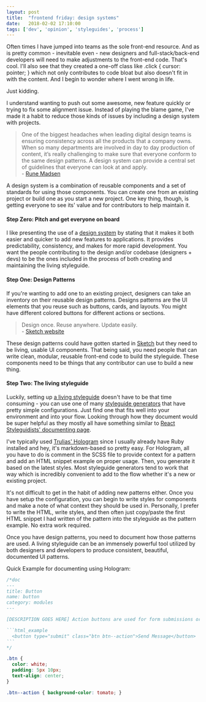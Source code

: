 ```yaml
---
layout: post
title:  "frontend friday: design systems"
date:   2018-02-02 17:10:00
tags: ['dev', 'opinion', 'styleguides', 'process']
---
```


Often times I have jumped into teams as the sole front-end resource. And as is pretty common - inevitable even - new designers and full-stack/back-end developers will need to make adjustments to the front-end code. That's cool. I'll also see that they created a one-off class like <span class="code-inline">.click { cursor: pointer; }</span> which not only contributes to code bloat but also doesn't fit in with the content. And I begin to wonder where I went wrong in life.

Just kidding.

I understand wanting to push out some awesome, new feature quickly or trying to fix some alignment issue. Instead of playing the blame game, I've made it a habit to reduce those kinds of issues by including a design system with projects.

<blockquote>
One of the biggest headaches when leading digital design teams is ensuring consistency across all the products that a company owns. When so many departments are involved in day to day production of content, it’s really challenging to make sure that everyone conform to the same design patterns. A design system can provide a central set of guidelines that everyone can look at and apply. <br/>- <a href="https://runemadsen.com/talks/uxcampcph/" rel="noopener" target="_blank">Rune Madsen</a>
</blockquote>

A design system is a combination of reusable components and a set of standards for using those components. You can create one from an existing project or build one as you start a new project. One key thing, though, is getting everyone to see its' value and for contributors to help maintain it.

#### Step Zero: Pitch and get everyone on board

I like presenting the use of a <a href="http://bradfrost.com/blog/post/style-guide-driven-design-systems/" rel="noopener" target="_blank">design system</a> by stating that it makes it both easier and quicker to add new features to applications. It provides predictability, consistency, and makes for more rapid development. You want the people contributing to the design and/or codebase (designers + devs) to be the ones included in the process of both creating and maintaining the living styleguide.

#### Step One: Design Patterns

If you're wanting to add one to an existing project, designers can take an inventory on their reusable design patterns. Designs patterns are the UI elements that you reuse such as buttons, cards, and layouts. You might have different colored buttons for different actions or sections.

<blockquote>Design once. Reuse anywhere. Update easily.<br/> - <a href="https://www.sketchapp.com/" rel="noopener" target="_blank">Sketch website</a></blockquote>

These design patterns could have gotten started in <a href="https://www.sketchapp.com/" rel="noopener" target="_blank">Sketch</a> but they need to be living, usable UI components. That being said, you need people that can write clean, modular, reusable front-end code to build the styleguide. These components need to be things that any contributor can use to build a new thing. 

#### Step Two: The living styleguide

Luckily, setting up <a href="http://bradfrost.com/blog/post/style-guide-driven-design-systems/" rel="noopener" target="_blank">a living styleguide</a> doesn't have to be that time consuming - you can use one of many <a href="https://github.com/davidhund/styleguide-generators" rel="noopener" target="_blank">styleguide generators</a> that have pretty simple configurations. Just find one that fits well into your environment and into your flow. Looking through how they document would be super helpful as they mostly all have something similar to <a href="https://react-styleguidist.js.org/docs/documenting.html" rel="noopener" target="_blank">React Styleguidists' documenting page</a>.

I've typically used <a href="https://github.com/trulia/hologram" target="_blank" rel="noopener">Trulias' Hologram</a> since I usually already have Ruby installed and hey, it's markdown-based so pretty easy. For Hologram, all you have to do is comment in the SCSS file to provide context for a pattern and add an HTML snippet example on proper usage. Then, you generate it based on the latest styles. Most styleguide generators tend to work that way which is incredibly convenient to add to the flow whether it's a new or existing project.

It's not difficult to get in the habit of adding new patterns either. Once you have setup the configuration, you can begin to write styles for components and make a note of what context they should be used in. Personally, I prefer to write the HTML, write styles, and then often just copy/paste the first HTML snippet I had written of the pattern into the styleguide as the pattern example. No extra work required.

Once you have design patterns, you need to document how those patterns are used. A living styleguide can be an immensely powerful tool utilized by both designers and developers to produce consistent, beautiful, documented UI patterns.

Quick Example for documenting using Hologram:

````CSS
/*doc
---
title: Button
name: button
category: modules
---

[DESCRIPTION GOES HERE] Action buttons are used for form submissions or something....

```html_example
  <button type="submit" class="btn btn--action">Send Message</button>
```
*/

.btn {
  color: white;
  padding: 5px 10px;
  text-align: center;
}

.btn--action { background-color: tomato; }
````